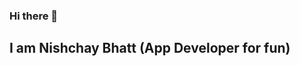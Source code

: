 ### Hi there 👋

## I am Nishchay Bhatt (App Developer for fun)

<!--
**Nishchay1571999/Nishchay1571999** is a ✨ _special_ ✨ repository because its `README.md` (this file) appears on your GitHub profile.

Here are some things that i am intrested in working on and i am currently working on.
- 🔭 I’m currently working on Good UI focessing private apps which are mainly company specific requirements.
- 🌱 I’m currently learning javascript, rust and C++ :)
- 👯 I’m looking to collaborate on blockchain projects, opensource web projects and any project with lots of users.
- 🤔 I’m looking for collaborators and participants for Superteam Earn or Gitcoin or anythin related to blockchain.
- 💬 Ask me about how to be a -10 programmer. ;)
- 📫 How to reach me: just main me at nishchay.bhat@gmail.com
- ⚡ Fun fact: I am quite addicted to coffee 

